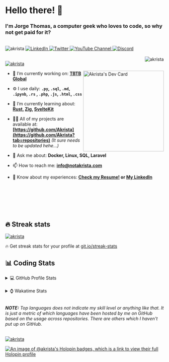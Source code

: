 # Hello there! 👋

### I'm Jorge Thomas, a computer geek who loves to code, so why not get paid for it?

</br>

<div align="left">
<img src="https://komarev.com/ghpvc/?username=akrista&label=Profile%20views&color=0e75b6&style=flat" alt="akrista" />
  <a href="https://www.linkedin.com/in/akrista/">
    <img
      src="https://img.shields.io/static/v1?logo=linkedin&style=flat&color=0072b1&label=LinkedIn&message=%E2%9B%B3"
      alt="LinkedIn"
    />
  </a>
  <a href="https://twitter.com/akristax">
    <img
      src="https://img.shields.io/badge/follow-%40akristax-1DA1F2?logo=twitter&style=flat&label=Twitter&color=0072b1&logoColor=ffffff"
      alt="Twitter"
    />
  </a>
    <a href="https://www.youtube.com/channel/UCXJa_ZGSEtalwFNbsupmjtg">
<img alt="YouTube Channel" src="https://img.shields.io/youtube/channel/subscribers/UCXJa_ZGSEtalwFNbsupmjtg?style=flat&color=0072b1&logoColor=ffffff&logo=youtube&label=Youtube">
  </a>
      <a href="https://discordapp.com/users/Akrista#1410">
<img alt="Discord" src="https://img.shields.io/discord/354241190947717120?style=flat&color=0072b1&logoColor=ffffff&logo=discord&label=Discord">
  </a>
<!--   <a href="https://www.threads.net/@notakrista"> -->
<!--     <img src="https://thread-count.vercel.app/thread-count/notakrista" alt="Akrista's Threads Account"> -->
<!-- </a> -->
  </br>
  </br>
  <a href="https://discordapp.com/users/Akrista#1410">
  <img align="right" src="https://lanyard.cnrad.dev/api/130525871277735937" alt="akrista" />
  </a>

  <p align="left">
  <a href="https://github.com/ryo-ma/github-profile-trophy">
  <img src="https://github-profile-trophy.vercel.app/?username=akrista&theme=gruvbox&no-bg=true&row=2&column=3&no-frame=true" alt="akrista" />
  </a>
  </p>

<!--   <a href="https://github.com/kittinan/spotify-github-profile" target="_blank"> -->
<!-- <img -->
<!--       width="256" -->
<!--       align="right" -->
<!--       src="https://spotify-github-profile.vercel.app/api/view?uid=21ca7hmfvx4lpeb37y7fs2vpq&cover_image=true&theme=default&show_offline=false&background_color=121212&interchange=false" -->
<!--       alt="Akrista's Spotify" -->
<!--     /> -->
<!-- </a> -->

<a href="https://app.daily.dev/akrista"><img src="https://api.daily.dev/devcards/v2/nQnOqdJn5BJngPoIsO4MP.png?type=default&r=hj6" width="256" align="right" alt="Akrista's Dev Card"/></a>

- 🔭 I’m currently working on: **[TBTB Global](https://tbtb.global/)**

- ⚙️ I use daily: **`.py`, `.sql`, `.md`, `.ipynb`, `.rs` , `.php`, `.js`, `.html`, `.css`**

- 🌱 I’m currently learning about: **[Rust](https://github.com/rust-lang/rust), [Zig](https://github.com/ziglang/zig), [SvelteKit](https://kit.svelte.dev/)**

- 👨‍💻 All of my projects are available at: **[https://github.com/Akrista](https://github.com/Akrista?tab=repositories)** _(It sure needs to be updated hehe...)_

- 💬 Ask me about: **Docker, Linux, SQL, Laravel**

- 📫 How to reach me: **info@notakrista.com**

- 📄 Know about my experiences: **[Check my Resume!](https://drive.google.com/file/d/1bDduXngJVVVsnUU1-Z36JSxIotYRIbOf/view?usp=drive_link) or [My LinkedIn](https://linkedin.com/in/akrista/)**

</br>
</br>
</br>
</br>
</br>

## 🔥 Streak stats

<a href="https://github.com/DenverCoder1/github-readme-streak-stats">
<img src="https://github-readme-streak-stats.herokuapp.com/?user=akrista&theme=gruvbox" alt="akrista" />
</a>

<p>🔥 Get streak stats for your profile at <a href="https://git.io/streak-stats">git.io/streak-stats</a></p>

## 📊 Coding Stats

<details>
<summary>💻 GitHub Profile Stats</summary>

</br>

<a href="https://github.com/anuraghazra/github-readme-stats">
<img src="https://github-readme-stats.vercel.app/api?username=akrista&show_icons=true&locale=en&theme=gruvbox" alt="Akrista's Github Stats" />
</a>

<a href="https://github.com/anuraghazra/github-readme-stats">
<img src="https://github-readme-stats.vercel.app/api/top-langs/?username=akrista&show_icons=true&locale=en&theme=gruvbox&layout=compact" alt="Most Used Languages" />
</a>

</details>

</br>

<details>
<summary>⌚ Wakatime Stats</summary>

</br>

<a href="https://github.com/anuraghazra/github-readme-stats">
<img src="https://github-readme-stats.vercel.app/api/wakatime?username=akrista&show_icons=true&locale=en&layout=compact&theme=gruvbox" alt="akrista" />
</a>

</br>

<!--START_SECTION:waka-->
![Code Time](http://img.shields.io/badge/Code%20Time-8%2C941%20hrs%2045%20mins-blue)

![Lines of code](https://img.shields.io/badge/From%20Hello%20World%20I%27ve%20Written-34.3%20million%20lines%20of%20code-blue)

**🐱 My GitHub Data** 

> 📦 508.3 kB Used in GitHub's Storage 
 > 
> 🏆 156 Contributions in the Year 2025
 > 
> 💼 Opted to Hire
 > 
> 📜 110 Public Repositories 
 > 
> 🔑 37 Private Repositories 
 > 
**I'm an Early 🐤** 

```text
🌞 Morning                2105 commits        █████░░░░░░░░░░░░░░░░░░░░   19.43 % 
🌆 Daytime                3993 commits        █████████░░░░░░░░░░░░░░░░   36.86 % 
🌃 Evening                4412 commits        ██████████░░░░░░░░░░░░░░░   40.73 % 
🌙 Night                  322 commits         █░░░░░░░░░░░░░░░░░░░░░░░░   02.97 % 
```
📅 **I'm Most Productive on Monday** 

```text
Monday                   2254 commits        █████░░░░░░░░░░░░░░░░░░░░   20.81 % 
Tuesday                  1622 commits        ████░░░░░░░░░░░░░░░░░░░░░   14.97 % 
Wednesday                1839 commits        ████░░░░░░░░░░░░░░░░░░░░░   16.98 % 
Thursday                 876 commits         ██░░░░░░░░░░░░░░░░░░░░░░░   08.09 % 
Friday                   1399 commits        ███░░░░░░░░░░░░░░░░░░░░░░   12.92 % 
Saturday                 905 commits         ██░░░░░░░░░░░░░░░░░░░░░░░   08.35 % 
Sunday                   1937 commits        ████░░░░░░░░░░░░░░░░░░░░░   17.88 % 
```


📊 **This Week I Spent My Time On** 

```text
🕑︎ Time Zone: America/Caracas

💬 Programming Languages: 
Other                    113 hrs 30 mins     ██████████████████░░░░░░░   70.32 % 
SQL                      16 hrs 54 mins      ███░░░░░░░░░░░░░░░░░░░░░░   10.47 % 
Bash                     10 hrs 19 mins      ██░░░░░░░░░░░░░░░░░░░░░░░   06.39 % 
JSON                     5 hrs 31 mins       █░░░░░░░░░░░░░░░░░░░░░░░░   03.42 % 
PHP                      3 hrs 44 mins       █░░░░░░░░░░░░░░░░░░░░░░░░   02.32 % 

🔥 Editors: 
Google Calendar          106 hrs 29 mins     ████████████████░░░░░░░░░   65.98 % 
Cursor                   38 hrs 58 mins      ██████░░░░░░░░░░░░░░░░░░░   24.14 % 
Neovim                   10 hrs 5 mins       ██░░░░░░░░░░░░░░░░░░░░░░░   06.26 % 
Excel                    3 hrs 32 mins       █░░░░░░░░░░░░░░░░░░░░░░░░   02.19 % 
Word                     2 hrs 18 mins       ░░░░░░░░░░░░░░░░░░░░░░░░░   01.43 % 

💻 Operating System: 
Unknown OS               106 hrs 29 mins     ████████████████░░░░░░░░░   65.98 % 
Linux                    31 hrs 37 mins      █████░░░░░░░░░░░░░░░░░░░░   19.59 % 
Windows                  23 hrs 17 mins      ████░░░░░░░░░░░░░░░░░░░░░   14.43 % 
```

**I Mostly Code in PHP** 

```text
PHP                      14 repos            █████░░░░░░░░░░░░░░░░░░░░   19.72 % 
TypeScript               3 repos             █░░░░░░░░░░░░░░░░░░░░░░░░   04.23 % 
Astro                    3 repos             █░░░░░░░░░░░░░░░░░░░░░░░░   04.23 % 
Blade                    3 repos             █░░░░░░░░░░░░░░░░░░░░░░░░   04.23 % 
Rust                     3 repos             █░░░░░░░░░░░░░░░░░░░░░░░░   04.23 % 
```




 Last Updated on 26/09/2025 00:32:41 UTC
<!--END_SECTION:waka-->

**These Readme stats are generated using github action [awesome-readme-stats](https://github.com/anmol098/waka-readme-stats)**

</details>

</br>

_**NOTE:** Top languages does not indicate my skill level or anything like that. It is just a metric of which languages have been hosted by me on GitHub based on the usage across repositories. There are others which I haven't put up on GitHub._

</br>

<a href="https://github.com/ashutosh00710/github-readme-activity-graph">
<img src="https://github-readme-activity-graph.vercel.app/graph?username=Akrista&theme=gruvbox" alt="akrista" />
</a>

</br>

[![An image of @akrista's Holopin badges, which is a link to view their full Holopin profile](https://holopin.me/akrista)](https://holopin.io/@akrista)
